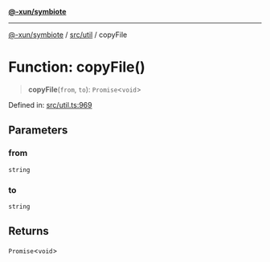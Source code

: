 [**@-xun/symbiote**](../../../README.md)

***

[@-xun/symbiote](../../../README.md) / [src/util](../README.md) / copyFile

# Function: copyFile()

> **copyFile**(`from`, `to`): `Promise`\<`void`\>

Defined in: [src/util.ts:969](https://github.com/Xunnamius/symbiote/blob/023107e8d1856ee3cd449bab77222ba9d9fdb206/src/util.ts#L969)

## Parameters

### from

`string`

### to

`string`

## Returns

`Promise`\<`void`\>
